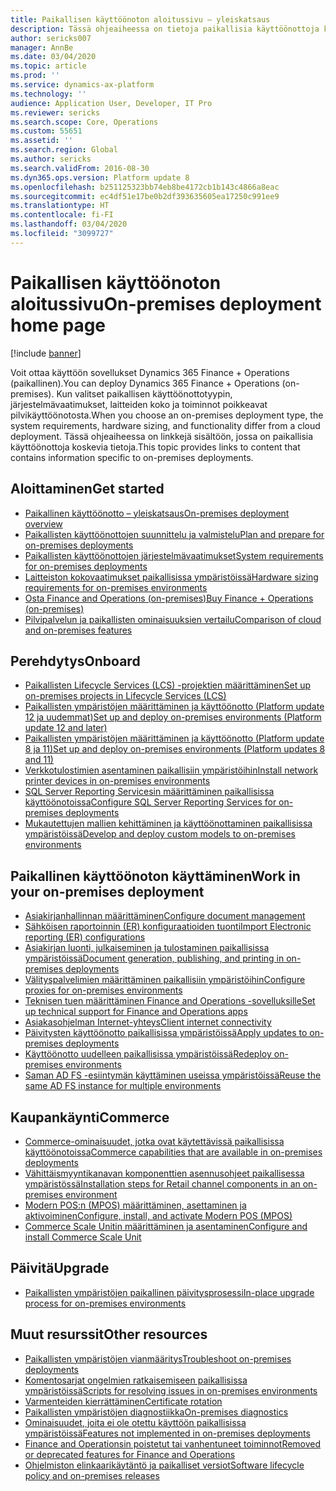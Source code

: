 ```yaml
---
title: Paikallisen käyttöönoton aloitussivu – yleiskatsaus
description: Tässä ohjeaiheessa on tietoja paikallisia käyttöönottoja koskevasta sisällöstä sekä linkkejä tähän sisältöön.
author: sericks007
manager: AnnBe
ms.date: 03/04/2020
ms.topic: article
ms.prod: ''
ms.service: dynamics-ax-platform
ms.technology: ''
audience: Application User, Developer, IT Pro
ms.reviewer: sericks
ms.search.scope: Core, Operations
ms.custom: 55651
ms.assetid: ''
ms.search.region: Global
ms.author: sericks
ms.search.validFrom: 2016-08-30
ms.dyn365.ops.version: Platform update 8
ms.openlocfilehash: b251125323bb74eb8be4172cb1b143c4866a8eac
ms.sourcegitcommit: ec4df51e17be0b2df393635605ea17250c991ee9
ms.translationtype: HT
ms.contentlocale: fi-FI
ms.lasthandoff: 03/04/2020
ms.locfileid: "3099727"
---
```

# <a name="on-premises-deployment-home-page"></a><span data-ttu-id="67e01-103">Paikallisen käyttöönoton aloitussivu</span><span class="sxs-lookup"><span data-stu-id="67e01-103">On-premises deployment home page</span></span>

[!include [banner](../includes/banner.md)]

<span data-ttu-id="67e01-104">Voit ottaa käyttöön sovellukset Dynamics 365 Finance + Operations (paikallinen).</span><span class="sxs-lookup"><span data-stu-id="67e01-104">You can deploy Dynamics 365 Finance + Operations (on-premises).</span></span> <span data-ttu-id="67e01-105">Kun valitset paikallisen käyttöönottotyypin, järjestelmävaatimukset, laitteiden koko ja toiminnot poikkeavat pilvikäyttöönotosta.</span><span class="sxs-lookup"><span data-stu-id="67e01-105">When you choose an on-premises deployment type, the system requirements, hardware sizing, and functionality differ from a cloud deployment.</span></span> <span data-ttu-id="67e01-106">Tässä ohjeaiheessa on linkkejä sisältöön, jossa on paikallisia käyttöönottoja koskevia tietoja.</span><span class="sxs-lookup"><span data-stu-id="67e01-106">This topic provides links to content that contains information specific to on-premises deployments.</span></span>

## <a name="get-started"></a><span data-ttu-id="67e01-107">Aloittaminen</span><span class="sxs-lookup"><span data-stu-id="67e01-107">Get started</span></span>
- [<span data-ttu-id="67e01-108">Paikallinen käyttöönotto – yleiskatsaus</span><span class="sxs-lookup"><span data-stu-id="67e01-108">On-premises deployment overview</span></span>](on-premises-overview.md)
- [<span data-ttu-id="67e01-109">Paikallisten käyttöönottojen suunnittelu ja valmistelu</span><span class="sxs-lookup"><span data-stu-id="67e01-109">Plan and prepare for on-premises deployments</span></span>](plan-onprem-deployment.md)
- [<span data-ttu-id="67e01-110">Paikallisten käyttöönottojen järjestelmävaatimukset</span><span class="sxs-lookup"><span data-stu-id="67e01-110">System requirements for on-premises deployments</span></span>](../../fin-ops/get-started/system-requirements-on-prem.md)
- [<span data-ttu-id="67e01-111">Laitteiston kokovaatimukset paikallisissa ympäristöissä</span><span class="sxs-lookup"><span data-stu-id="67e01-111">Hardware sizing requirements for on-premises environments</span></span>](../../fin-ops/get-started/hardware-sizing-on-premises-environments.md)
- [<span data-ttu-id="67e01-112">Osta Finance and Operations (on-premises)</span><span class="sxs-lookup"><span data-stu-id="67e01-112">Buy Finance + Operations (on-premises)</span></span>](../../fin-ops/get-started/purchase-on-premises.md)
- [<span data-ttu-id="67e01-113">Pilvipalvelun ja paikallisten ominaisuuksien vertailu</span><span class="sxs-lookup"><span data-stu-id="67e01-113">Comparison of cloud and on-premises features</span></span>](../../fin-ops/get-started/cloud-prem-comparison.md)

## <a name="onboard"></a><span data-ttu-id="67e01-114">Perehdytys</span><span class="sxs-lookup"><span data-stu-id="67e01-114">Onboard</span></span>
- [<span data-ttu-id="67e01-115">Paikallisten Lifecycle Services (LCS) -projektien määrittäminen</span><span class="sxs-lookup"><span data-stu-id="67e01-115">Set up on-premises projects in Lifecycle Services (LCS)</span></span>](../lifecycle-services/lbd-create-lcs-on-prem-project.md)
- [<span data-ttu-id="67e01-116">Paikallisten ympäristöjen määrittäminen ja käyttöönotto (Platform update 12 ja uudemmat)</span><span class="sxs-lookup"><span data-stu-id="67e01-116">Set up and deploy on-premises environments (Platform update 12 and later)</span></span>](setup-deploy-on-premises-pu12.md)
- [<span data-ttu-id="67e01-117">Paikallisten ympäristöjen määrittäminen ja käyttöönotto (Platform update 8 ja 11)</span><span class="sxs-lookup"><span data-stu-id="67e01-117">Set up and deploy on-premises environments (Platform updates 8 and 11)</span></span>](setup-deploy-on-premises-pu8-pu11.md)
- [<span data-ttu-id="67e01-118">Verkkotulostimien asentaminen paikallisiin ympäristöihin</span><span class="sxs-lookup"><span data-stu-id="67e01-118">Install network printer devices in on-premises environments</span></span>](../analytics/install-network-printer-onprem.md)
- [<span data-ttu-id="67e01-119">SQL Server Reporting Servicesin määrittäminen paikallisissa käyttöönotoissa</span><span class="sxs-lookup"><span data-stu-id="67e01-119">Configure SQL Server Reporting Services for on-premises deployments</span></span>](../analytics/configure-ssrs-on-premises.md)
- [<span data-ttu-id="67e01-120">Mukautettujen mallien kehittäminen ja käyttöönottaminen paikallisissa ympäristöissä</span><span class="sxs-lookup"><span data-stu-id="67e01-120">Develop and deploy custom models to on-premises environments</span></span>](develop-deploy-custom-models-on-premises.md)

## <a name="work-in-your-on-premises-deployment"></a><span data-ttu-id="67e01-121">Paikallinen käyttöönoton käyttäminen</span><span class="sxs-lookup"><span data-stu-id="67e01-121">Work in your on-premises deployment</span></span>
- [<span data-ttu-id="67e01-122">Asiakirjanhallinnan määrittäminen</span><span class="sxs-lookup"><span data-stu-id="67e01-122">Configure document management</span></span>](../../fin-ops/organization-administration/configure-document-management.md)
- [<span data-ttu-id="67e01-123">Sähköisen raportoinnin (ER) konfiguraatioiden tuonti</span><span class="sxs-lookup"><span data-stu-id="67e01-123">Import Electronic reporting (ER) configurations</span></span>](../analytics/electronic-reporting-import-ger-configurations.md)
- [<span data-ttu-id="67e01-124">Asiakirjan luonti, julkaiseminen ja tulostaminen paikallisissa ympäristöissä</span><span class="sxs-lookup"><span data-stu-id="67e01-124">Document generation, publishing, and printing in on-premises deployments</span></span>](../analytics/printing-capabilities-on-premises.md)
- [<span data-ttu-id="67e01-125">Välityspalvelimien määrittäminen paikallisiin ympäristöihin</span><span class="sxs-lookup"><span data-stu-id="67e01-125">Configure proxies for on-premises environments</span></span>](onprem-reverseproxy.md)
- [<span data-ttu-id="67e01-126">Teknisen tuen määrittäminen Finance and Operations -sovelluksille</span><span class="sxs-lookup"><span data-stu-id="67e01-126">Set up technical support for Finance and Operations apps</span></span>](../lifecycle-services/support-experience.md)
- [<span data-ttu-id="67e01-127">Asiakasohjelman Internet-yhteys</span><span class="sxs-lookup"><span data-stu-id="67e01-127">Client internet connectivity</span></span>](../user-interface/client-disconnected.md)
- [<span data-ttu-id="67e01-128">Päivitysten käyttöönotto paikallisissa ympäristöissä</span><span class="sxs-lookup"><span data-stu-id="67e01-128">Apply updates to on-premises deployments</span></span>](apply-updates-on-premises.md)
- [<span data-ttu-id="67e01-129">Käyttöönotto uudelleen paikallisissa ympäristöissä</span><span class="sxs-lookup"><span data-stu-id="67e01-129">Redeploy on-premises environments</span></span>](redeploy-on-prem.md)
- [<span data-ttu-id="67e01-130">Saman AD FS -esiintymän käyttäminen useissa ympäristöissä</span><span class="sxs-lookup"><span data-stu-id="67e01-130">Reuse the same AD FS instance for multiple environments</span></span>](onprem-reuseadfs.md)

## <a name="commerce"></a><span data-ttu-id="67e01-131">Kaupankäynti</span><span class="sxs-lookup"><span data-stu-id="67e01-131">Commerce</span></span>
- [<span data-ttu-id="67e01-132">Commerce-ominaisuudet, jotka ovat käytettävissä paikallisissa käyttöönotoissa</span><span class="sxs-lookup"><span data-stu-id="67e01-132">Commerce capabilities that are available in on-premises deployments</span></span>](../../../retail/retail-onprem.md)
- [<span data-ttu-id="67e01-133">Vähittäismyyntikanavan komponenttien asennusohjeet paikallisessa ympäristössä</span><span class="sxs-lookup"><span data-stu-id="67e01-133">Installation steps for Retail channel components in an on-premises environment</span></span>](deploy-retail-onprem.md)
- [<span data-ttu-id="67e01-134">Modern POS:n (MPOS) määrittäminen, asettaminen ja aktivoiminen</span><span class="sxs-lookup"><span data-stu-id="67e01-134">Configure, install, and activate Modern POS (MPOS)</span></span>](../../../retail/retail-modern-pos-device-activation.md)
- [<span data-ttu-id="67e01-135">Commerce Scale Unitin määrittäminen ja asentaminen</span><span class="sxs-lookup"><span data-stu-id="67e01-135">Configure and install Commerce Scale Unit</span></span>](../../../retail/dev-itpro/retail-store-scale-unit-configuration-installation.md)

## <a name="upgrade"></a><span data-ttu-id="67e01-136">Päivitä</span><span class="sxs-lookup"><span data-stu-id="67e01-136">Upgrade</span></span>
- [<span data-ttu-id="67e01-137">Paikallisten ympäristöjen paikallinen päivitysprosessi</span><span class="sxs-lookup"><span data-stu-id="67e01-137">In-place upgrade process for on-premises environments</span></span>](../migration-upgrade/on-prem-upgrade.md)

## <a name="other-resources"></a><span data-ttu-id="67e01-138">Muut resurssit</span><span class="sxs-lookup"><span data-stu-id="67e01-138">Other resources</span></span>
- [<span data-ttu-id="67e01-139">Paikallisten ympäristöjen vianmääritys</span><span class="sxs-lookup"><span data-stu-id="67e01-139">Troubleshoot on-premises deployments</span></span>](troubleshoot-on-prem.md)
- [<span data-ttu-id="67e01-140">Komentosarjat ongelmien ratkaisemiseen paikallisissa ympäristöissä</span><span class="sxs-lookup"><span data-stu-id="67e01-140">Scripts for resolving issues in on-premises environments</span></span>](onprem-tsg-implementations.md)
- [<span data-ttu-id="67e01-141">Varmenteiden kierrättäminen</span><span class="sxs-lookup"><span data-stu-id="67e01-141">Certificate rotation</span></span>](certificate-rotation-on-prem.md)
- [<span data-ttu-id="67e01-142">Paikallisten ympäristöjen diagnostiikka</span><span class="sxs-lookup"><span data-stu-id="67e01-142">On-premises diagnostics</span></span>](on-premises-diagnostics.md)
- [<span data-ttu-id="67e01-143">Ominaisuudet, joita ei ole otettu käyttöön paikallisissa ympäristöissä</span><span class="sxs-lookup"><span data-stu-id="67e01-143">Features not implemented in on-premises deployments</span></span>](../../fin-ops/get-started/features-not-implemented-on-prem.md)
- [<span data-ttu-id="67e01-144">Finance and Operationsin poistetut tai vanhentuneet toiminnot</span><span class="sxs-lookup"><span data-stu-id="67e01-144">Removed or deprecated features for Finance and Operations</span></span>](../migration-upgrade/deprecated-features.md)
- [<span data-ttu-id="67e01-145">Ohjelmiston elinkaarikäytäntö ja paikalliset versiot</span><span class="sxs-lookup"><span data-stu-id="67e01-145">Software lifecycle policy and on-premises releases</span></span>](../migration-upgrade/on-prem-version-update-policy.md)
 
